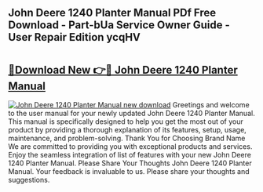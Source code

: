 ## John Deere 1240 Planter Manual PDf Free Download - Part-bUa Service Owner Guide - User Repair Edition ycqHV

# <h2><a href="http://bc38870.oget.top/?id=John+Deere+1240+Planter+Manual">🔗Download New 👉🔴 John Deere 1240 Planter Manual</a></h2>

[![John Deere 1240 Planter Manual new download](https://i.imgur.com/5g1atiW.png)](http://bc38870.oget.top/?id=John+Deere+1240+Planter+Manual)
Greetings and welcome to the user manual for your newly updated John Deere 1240 Planter Manual. This manual is specifically designed to help you get the most out of your product by providing a thorough explanation of its features, setup, usage, maintenance, and problem-solving. Thank You for Choosing Brand Name We are committed to providing you with exceptional products and services. Enjoy the seamless integration of list of features with your new John Deere 1240 Planter Manual. Please Share Your Thoughts John Deere 1240 Planter Manual. Your feedback is invaluable to us. Please share your thoughts and suggestions.
